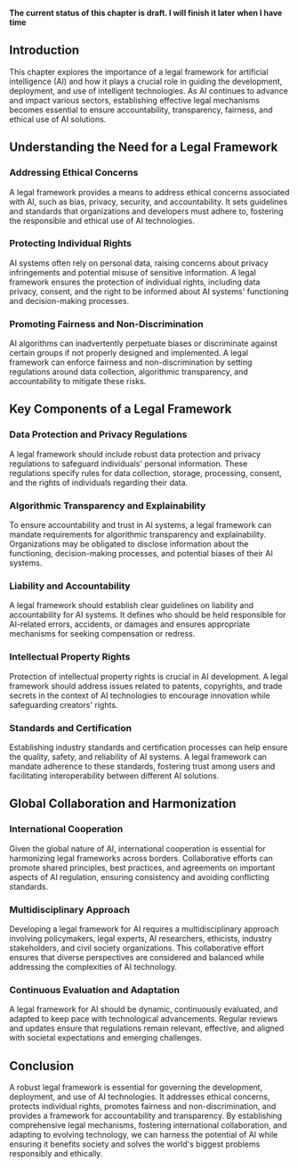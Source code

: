 **The current status of this chapter is draft. I will finish it later when I have time**

Introduction
------------

This chapter explores the importance of a legal framework for artificial intelligence (AI) and how it plays a crucial role in guiding the development, deployment, and use of intelligent technologies. As AI continues to advance and impact various sectors, establishing effective legal mechanisms becomes essential to ensure accountability, transparency, fairness, and ethical use of AI solutions.

Understanding the Need for a Legal Framework
--------------------------------------------

### Addressing Ethical Concerns

A legal framework provides a means to address ethical concerns associated with AI, such as bias, privacy, security, and accountability. It sets guidelines and standards that organizations and developers must adhere to, fostering the responsible and ethical use of AI technologies.

### Protecting Individual Rights

AI systems often rely on personal data, raising concerns about privacy infringements and potential misuse of sensitive information. A legal framework ensures the protection of individual rights, including data privacy, consent, and the right to be informed about AI systems' functioning and decision-making processes.

### Promoting Fairness and Non-Discrimination

AI algorithms can inadvertently perpetuate biases or discriminate against certain groups if not properly designed and implemented. A legal framework can enforce fairness and non-discrimination by setting regulations around data collection, algorithmic transparency, and accountability to mitigate these risks.

Key Components of a Legal Framework
-----------------------------------

### Data Protection and Privacy Regulations

A legal framework should include robust data protection and privacy regulations to safeguard individuals' personal information. These regulations specify rules for data collection, storage, processing, consent, and the rights of individuals regarding their data.

### Algorithmic Transparency and Explainability

To ensure accountability and trust in AI systems, a legal framework can mandate requirements for algorithmic transparency and explainability. Organizations may be obligated to disclose information about the functioning, decision-making processes, and potential biases of their AI systems.

### Liability and Accountability

A legal framework should establish clear guidelines on liability and accountability for AI systems. It defines who should be held responsible for AI-related errors, accidents, or damages and ensures appropriate mechanisms for seeking compensation or redress.

### Intellectual Property Rights

Protection of intellectual property rights is crucial in AI development. A legal framework should address issues related to patents, copyrights, and trade secrets in the context of AI technologies to encourage innovation while safeguarding creators' rights.

### Standards and Certification

Establishing industry standards and certification processes can help ensure the quality, safety, and reliability of AI systems. A legal framework can mandate adherence to these standards, fostering trust among users and facilitating interoperability between different AI solutions.

Global Collaboration and Harmonization
--------------------------------------

### International Cooperation

Given the global nature of AI, international cooperation is essential for harmonizing legal frameworks across borders. Collaborative efforts can promote shared principles, best practices, and agreements on important aspects of AI regulation, ensuring consistency and avoiding conflicting standards.

### Multidisciplinary Approach

Developing a legal framework for AI requires a multidisciplinary approach involving policymakers, legal experts, AI researchers, ethicists, industry stakeholders, and civil society organizations. This collaborative effort ensures that diverse perspectives are considered and balanced while addressing the complexities of AI technology.

### Continuous Evaluation and Adaptation

A legal framework for AI should be dynamic, continuously evaluated, and adapted to keep pace with technological advancements. Regular reviews and updates ensure that regulations remain relevant, effective, and aligned with societal expectations and emerging challenges.

Conclusion
----------

A robust legal framework is essential for governing the development, deployment, and use of AI technologies. It addresses ethical concerns, protects individual rights, promotes fairness and non-discrimination, and provides a framework for accountability and transparency. By establishing comprehensive legal mechanisms, fostering international collaboration, and adapting to evolving technology, we can harness the potential of AI while ensuring it benefits society and solves the world's biggest problems responsibly and ethically.
